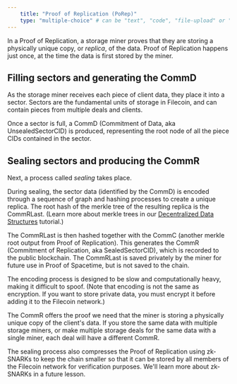 ```yaml
---
    title: "Proof of Replication (PoRep)"
    type: "multiple-choice" # can be "text", "code", "file-upload" or "multiple-choice"
---
```


In a Proof of Replication, a storage miner proves that they are storing a physically unique copy, or _replica_, of the data. Proof of Replication happens just once, at the time the data is first stored by the miner.

## Filling sectors and generating the CommD

As the storage miner receives each piece of client data, they place it into a sector. Sectors are the fundamental units of storage in Filecoin, and can contain pieces from multiple deals and clients.

Once a sector is full, a CommD (Commitment of Data, aka UnsealedSectorCID) is produced, representing the root node of all the piece CIDs contained in the sector.

## Sealing sectors and producing the CommR

Next, a process called _sealing_ takes place.

During sealing, the sector data (identified by the CommD) is encoded through a sequence of graph and hashing processes to create a unique replica. The root hash of the merkle tree of the resulting replica is the CommRLast. (Learn more about merkle trees in our [Decentralized Data Structures](https://proto.school/data-structures) tutorial.)

The CommRLast is then hashed together with the CommC (another merkle root output from Proof of Replication). This generates the CommR (Commitment of Replication, aka SealedSectorCID), which is recorded to the public blockchain. The CommRLast is saved privately by the miner for future use in Proof of Spacetime, but is not saved to the chain.

The encoding process is designed to be slow and computationally heavy, making it difficult to spoof. (Note that encoding is not the same as encryption. If you want to store private data, you must encrypt it before adding it to the Filecoin network.)

The CommR offers the proof we need that the miner is storing a physically unique copy of the client's data. If you store the same data with multiple storage miners, or make multiple storage deals for the same data with a single miner, each deal will have a different CommR.

The sealing process also compresses the Proof of Replication using zk-SNARKs to keep the chain smaller so that it can be stored by all members of the Filecoin network for verification purposes. We'll learn more about zk-SNARKs in a future lesson.
